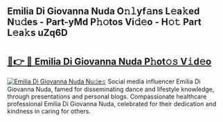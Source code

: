 ## Emilia Di Giovanna Nuda O𝚗𝚕yf𝚊ns L𝚎a𝚔ed N𝚞𝚍es - Part-yMd P𝚑𝚘tos Vi𝚍𝚎o - H𝚘𝚝 Part L𝚎a𝚔s uZq6D

# <h2><a href="http://kf1g2g.oniu.top/?m=Emilia+Di+Giovanna+Nuda">🔗👉 🔴 Emilia Di Giovanna Nuda P𝚑ot𝚘𝚜 V𝚒d𝚎o</a></h2>

[![Emilia Di Giovanna Nuda Nu𝚍e𝚜](https://i.imgur.com/0qMVB7G.gif)](http://kf1g2g.oniu.top/?m=Emilia+Di+Giovanna+Nuda)
Social media influencer Emilia Di Giovanna Nuda, famed for disseminating dance and lifestyle knowledge, through presentations and personal blogs. Compassionate healthcare professional Emilia Di Giovanna Nuda, celebrated for their dedication and kindness in caring for others.  
